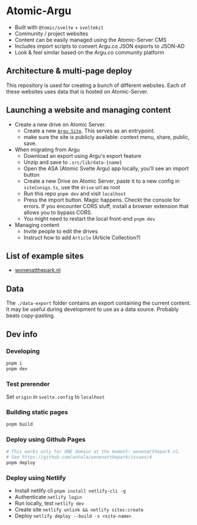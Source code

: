 # Atomic-Argu

- Built with `@tomic/svelte` + `sveltekit`
- Community / project websites
- Content can be easily managed using the Atomic-Server CMS
- Includes import scripts to convert Argu.co JSON exports to JSON-AD
- Look & feel similar based on the Argu.co community platform

## Architecture & multi-page deploy

This repository is used for creating a bunch of different websites.
Each of these websites uses data that is hosted on Atomic-Server.

## Launching a website and managing content

- Create a new drive on Atomic Server.
  - Create a new [`Argu Site`](https://atomicdata.dev/Folder/wp8ame4nqf/MYJkFKGEKz). This serves as an entrypoint.
  - make sure the site is publicly available: context menu, share, public, save.
- When migrating from Argu
  - Download an export using Argu's export feature
  - Unzip and save to `.src/lib/data-{name}`
  - Open the ASA (Atomic Svelte Argu) app locally, you'll see an import button
  - Create a new Drive on Atomic Server, paste it to a new config in `siteConigs.ts`, use the `drive` url as root
  - Run this repo `pnpm dev` and visit `localhost`
  - Press the import button. Magic happens. Checkt the console for errors. If you encounter CORS stuff, install a browser extension that allows you to bypass CORS.
  - You might need to restart the local front-end `pnpm dev`
- Managing content
  - Invite people to edit the drives
  - Instruct how to add `Article` (Article Collection?)

## List of example sites

- [wonenatthepark.nl](https://wonenatthepark.nl/)

## Data

The `./data-export` folder contains an export containing the current content.
It may be useful during development to use as a data source.
Probably beats copy-pasting.

## Dev info

### Developing

```bash
pnpm i
pnpm dev
```

### Test prerender

Set `origin` in `svelte.config` to `localhost`

### Building static pages

```bash
pnpm build
```

### Deploy using Github Pages

```bash
# This works only for ONE domain at the moment: wonenatthepark.nl.
# See https://github.com/ontola/wonenatthepark/issues/4
pnpm deploy
```

### Deploy using Netlify

- Install netlify cli `pnpm install netlify-cli -g`
- Authenticate `netlify login`
- Run locally, test `netlify dev`
- Create site `netlify unlink && netlify sites:create`
- Deploy `netlify deploy --build -s <site-name>`
